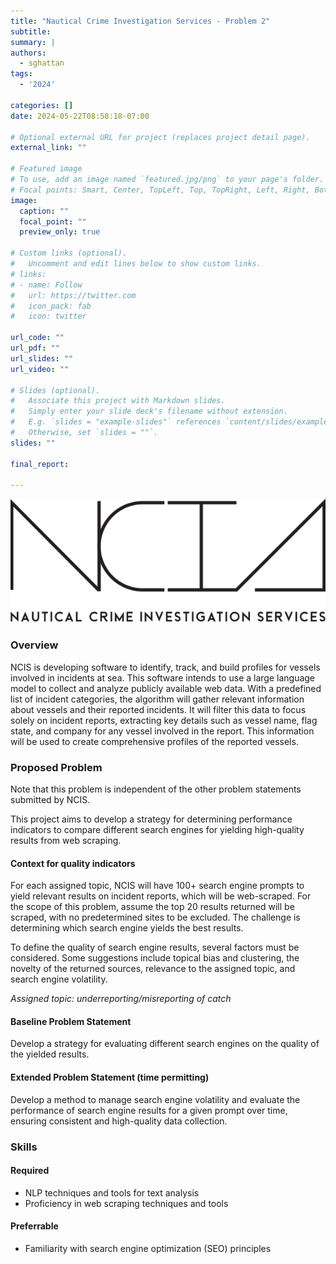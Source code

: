 ```yaml
---
title: "Nautical Crime Investigation Services - Problem 2"
subtitle:
summary: |
authors:
  - sghattan
tags:
  - '2024'

categories: []
date: 2024-05-22T08:58:18-07:00

# Optional external URL for project (replaces project detail page).
external_link: ""

# Featured image
# To use, add an image named `featured.jpg/png` to your page's folder.
# Focal points: Smart, Center, TopLeft, Top, TopRight, Left, Right, BottomLeft, Bottom, BottomRight.
image:
  caption: ""
  focal_point: ""
  preview_only: true

# Custom links (optional).
#   Uncomment and edit lines below to show custom links.
# links:
# - name: Follow
#   url: https://twitter.com
#   icon_pack: fab
#   icon: twitter

url_code: ""
url_pdf: ""
url_slides: ""
url_video: ""

# Slides (optional).
#   Associate this project with Markdown slides.
#   Simply enter your slide deck's filename without extension.
#   E.g. `slides = "example-slides"` references `content/slides/example-slides.md`.
#   Otherwise, set `slides = ""`.
slides: ""

final_report:

---
```

![](NCISLogo.svg)

### Overview
NCIS is developing software to identify, track, and build profiles for vessels
involved in incidents at sea. This software intends to use a large language
model to collect and analyze publicly available web data. With a predefined
list of incident categories, the algorithm will gather relevant information
about vessels and their reported incidents. It will filter this data to focus
solely on incident reports, extracting key details such as vessel name, flag
state, and company for any vessel involved in the report. This information will
be used to create comprehensive profiles of the reported vessels.

### Proposed Problem
Note that this problem is independent of the other problem statements submitted
by NCIS.

This project aims to develop a strategy for determining performance indicators
to compare different search engines for yielding high-quality results from web
scraping.

#### Context for quality indicators
For each assigned topic, NCIS will have 100+ search engine prompts to yield
relevant results on incident reports, which will be web-scraped. For the scope
of this problem, assume the top 20 results returned will be scraped, with no
predetermined sites to be excluded. The challenge is determining which search
engine yields the best results. 

To define the quality of search engine results, several factors must be
considered. Some suggestions include topical bias and clustering, the novelty
of the returned sources, relevance to the assigned topic, and search engine
volatility. 

_Assigned topic: underreporting/misreporting of catch_

#### Baseline Problem Statement
Develop a strategy for evaluating different search engines on the quality of
the yielded results. 

#### Extended Problem Statement (time permitting)
Develop a method to manage search engine volatility and evaluate the
performance of search engine results for a given prompt over time, ensuring
consistent and high-quality data collection.

### Skills
#### Required
 * NLP techniques and tools for text analysis
 * Proficiency in web scraping techniques and tools
#### Preferrable
 * Familiarity with search engine optimization (SEO) principles
